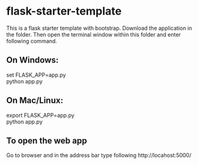 # flask-starter-template
This is a flask starter template with bootstrap.
Download the application in the folder. Then open the terminal window within this folder and enter following command.

## On Windows: 
set FLASK_APP=app.py<br>
python app.py

## On Mac/Linux:<br>
export FLASK_APP=app.py<br>
python app.py

## To open the web app
Go to browser and in the address bar type following
http://locahost:5000/
